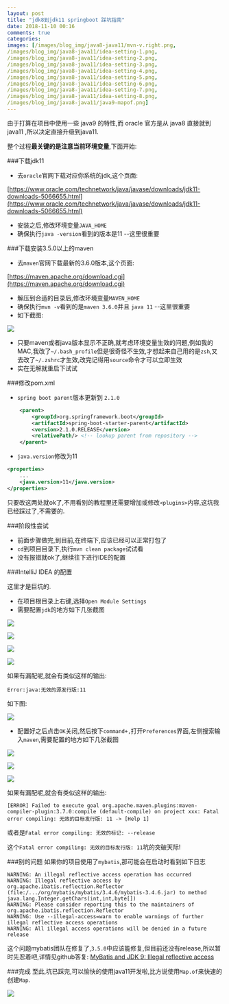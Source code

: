 ```yaml
---
layout: post
title: "jdk8到jdk11 springboot 踩坑指南"
date: 2018-11-10 00:16
comments: true
categories: 
images: [/images/blog_img/java8-java11/mvn-v.right.png,
/images/blog_img/java8-java11/idea-setting-1.png,
/images/blog_img/java8-java11/idea-setting-2.png,
/images/blog_img/java8-java11/idea-setting-3.png,
/images/blog_img/java8-java11/idea-setting-4.png,
/images/blog_img/java8-java11/idea-setting-5.png,
/images/blog_img/java8-java11/idea-setting-6.png,
/images/blog_img/java8-java11/idea-setting-7.png,
/images/blog_img/java8-java11/idea-setting-8.png,
/images/blog_img/java8-java11/java9-mapof.png]
---
```

[mvn-v]:{{page.images[0]}}
[idea-setting-1]:{{page.images[1]}}
[idea-setting-2]:{{page.images[2]}}
[idea-setting-3]:{{page.images[3]}}
[idea-setting-4]:{{page.images[4]}}
[idea-setting-5]:{{page.images[5]}}
[idea-setting-6]:{{page.images[6]}}
[idea-setting-7]:{{page.images[7]}}
[idea-setting-8]:{{page.images[8]}}
[java9-mapof]:{{page.images[9]}}

由于打算在项目中使用一些 java9 的特性,而 oracle 官方是从 java8 直接就到 java11 ,所以决定直接升级到java11.

<!--more-->

整个过程**最关键的是注意当前环境变量**,下面开始:

###下载jdk11
* 去`oracle`官网下载对应你系统的jdk,这个页面:

[https://www.oracle.com/technetwork/java/javase/downloads/jdk11-downloads-5066655.html](https://www.oracle.com/technetwork/java/javase/downloads/jdk11-downloads-5066655.html)

* 安装之后,修改环境变量`JAVA_HOME`
* 确保执行`java -version`看到的版本是11 --这里很重要

###下载安装3.5.0以上的maven
* 去`maven`官网下载最新的3.6.0版本,这个页面:

[https://maven.apache.org/download.cgi](https://maven.apache.org/download.cgi)

* 解压到合适的目录后,修改环境变量`MAVEN_HOME`
* 确保执行`mvn -v`看到的是`maven 3.6.0`并且 `java 11`  --这里很重要
* 如下截图:

![][mvn-v]

* 只要maven或者java版本显示不正确,就考虑环境变量生效的问题,例如我的MAC,我改了`~/.bash_profile`但是很奇怪不生效,才想起来自己用的是`zsh`,又去改了`~/.zshrc`才生效,改完记得用`source`命令才可以立即生效
* 实在无解就重启下试试

###修改pom.xml
* `spring boot parent`版本更新到 `2.1.0`

``` xml
    <parent>
        <groupId>org.springframework.boot</groupId>
        <artifactId>spring-boot-starter-parent</artifactId>
        <version>2.1.0.RELEASE</version>
        <relativePath/> <!-- lookup parent from repository -->
    </parent>
```


* `java.version`修改为11

``` xml
<properties>
	...
	<java.version>11</java.version>
</properties>
```

只要改这两处就ok了,不用看别的教程里还需要增加或修改`<plugins>`内容,这坑我已经踩过了,不需要的.

###阶段性尝试

* 前面步骤做完,到目前,在终端下,应该已经可以正常打包了
* `cd`到项目目录下,执行`mvn clean package`试试看
* 没有报错就ok了,继续往下进行IDE的配置

###IntelliJ IDEA 的配置

这里才是巨坑的.

* 在项目根目录上右键,选择`Open Module Settings`
* 需要配置`jdk`的地方如下几张截图

![][idea-setting-1]

![][idea-setting-2]

![][idea-setting-3]

![][idea-setting-4]

如果有漏配呢,就会有类似这样的输出:

```
Error:java:无效的源发行版:11
```
如下图:

![][idea-setting-5]

* 配置好之后点击`OK`关闭,然后按下`command+,`打开`Preferences`界面,左侧搜索输入`maven`,需要配置的地方如下几张截图

![][idea-setting-6]

![][idea-setting-7]

![][idea-setting-8]

如果有漏配呢,就会有类似这样的输出:

```
[ERROR] Failed to execute goal org.apache.maven.plugins:maven-compiler-plugin:3.7.0:compile (default-compile) on project xxx: Fatal error compiling: 无效的目标发行版: 11 -> [Help 1]
```
或者是`Fatal error compiling: 无效的标记: --release`

这个`Fatal error compiling: 无效的目标发行版: 11`坑的突破天际!

###别的问题
如果你的项目使用了`mybatis`,那可能会在启动时看到如下日志

```
WARNING: An illegal reflective access operation has occurred
WARNING: Illegal reflective access by org.apache.ibatis.reflection.Reflector (file:/.../org/mybatis/mybatis/3.4.6/mybatis-3.4.6.jar) to method java.lang.Integer.getChars(int,int,byte[])
WARNING: Please consider reporting this to the maintainers of org.apache.ibatis.reflection.Reflector
WARNING: Use --illegal-access=warn to enable warnings of further illegal reflective access operations
WARNING: All illegal access operations will be denied in a future release
```
这个问题mybatis团队在修复了,`3.5.0`中应该能修复,但目前还没有release,所以暂时先忍着吧,详情见github答复:
[MyBatis and JDK 9: Illegal reflective access](https://github.com/mybatis/mybatis-3/issues/1156)

###完成
至此,坑已踩完,可以愉快的使用java11开发啦,比方说使用`Map.of`来快速的创建`Map`.

![][java9-mapof]
